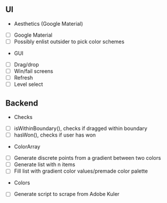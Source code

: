 ## UI
- Aesthetics (Google Material)
 - [ ] Google Material
 - [ ] Possibly enlist outsider to pick color schemes
- GUI
 - [ ] Drag/drop
 - [ ] Win/fail screens
 - [ ] Refresh
 - [ ] Level select

## Backend
- Checks
 - [ ] isWithinBoundary(), checks if dragged within boundary
 - [ ] hasWon(), checks if user has won
- ColorArray
 - [ ] Generate discrete points from a gradient between two colors
 - [ ] Generate list with n items
 - [ ] Fill list with gradient color values/premade color palette
- Colors
 - [ ] Generate script to scrape from Adobe Kuler